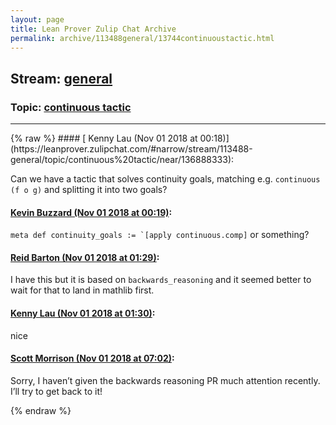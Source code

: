 ```yaml
---
layout: page
title: Lean Prover Zulip Chat Archive 
permalink: archive/113488general/13744continuoustactic.html
---
```


## Stream: [general](https://leanprover-community.github.io/archive/113488general/index.html)
### Topic: [continuous tactic](https://leanprover-community.github.io/archive/113488general/13744continuoustactic.html)

---

<base href="https://leanprover.zulipchat.com">
{% raw %}
#### [ Kenny Lau (Nov 01 2018 at 00:18)](https://leanprover.zulipchat.com/#narrow/stream/113488-general/topic/continuous%20tactic/near/136888333):
<p>Can we have a tactic that solves continuity goals, matching e.g. <code>continuous (f o g)</code> and splitting it into two goals?</p>

#### [ Kevin Buzzard (Nov 01 2018 at 00:19)](https://leanprover.zulipchat.com/#narrow/stream/113488-general/topic/continuous%20tactic/near/136888372):
<p><code>meta def continuity_goals := `[apply continuous.comp]</code> or something?</p>

#### [ Reid Barton (Nov 01 2018 at 01:29)](https://leanprover.zulipchat.com/#narrow/stream/113488-general/topic/continuous%20tactic/near/136891384):
<p>I have this but it is based on <code>backwards_reasoning</code> and it seemed better to wait for that to land in mathlib first.</p>

#### [ Kenny Lau (Nov 01 2018 at 01:30)](https://leanprover.zulipchat.com/#narrow/stream/113488-general/topic/continuous%20tactic/near/136891435):
<p>nice</p>

#### [ Scott Morrison (Nov 01 2018 at 07:02)](https://leanprover.zulipchat.com/#narrow/stream/113488-general/topic/continuous%20tactic/near/136903346):
<p>Sorry, I haven’t given the backwards reasoning PR much attention recently. I’ll try to get back to it!</p>


{% endraw %}
